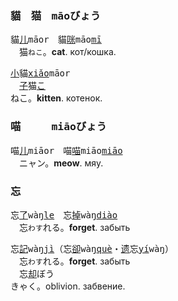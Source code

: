 ### <span lang=zh-tw>貓　猫　<samp>māo</samp></span><kbd>びょう</kbd>

貓[儿]()<samp>māor</samp>　貓[咪]()<samp>māo[mī]()</samp>   
　猫`ねこ`。**cat**.&nbsp;кот/кошка.   

[小]()貓<samp>[xiǎo]()māor</samp>   
　[子]()猫<kbd>[こ]()<br>ねこ</kbd>。**kitten**.&nbsp;котенок.

### <span lang=zh-tw>喵　　　<samp>miāo</samp></span><kbd>びょう</kbd>

喵[儿]()<samp>miāor</samp>　喵[喵]()<samp>miāo[miāo]()</samp>   
　ニャン。**meow**.&nbsp;мяу.   


### <span lang=zh-tw>忘</span>　
忘[了]()<samp>wàŋ[le]()</samp>　忘[掉]()<samp>wàŋ[diào]()</samp>   
　忘`わす`れる。**forget**.&nbsp;забыть   

忘[記]()<samp>wàŋ[jì]()</samp>（忘[卻]()<samp>wàŋ[què]()</samp>・[遗]()忘<samp>[yí]()wàŋ</samp>）  
　忘`わす`れる。**forget**.&nbsp;забыть  
　忘[却]()<kbd>ぼう<br>きゃく</kbd>。oblivion.&nbsp;забвение.


 
